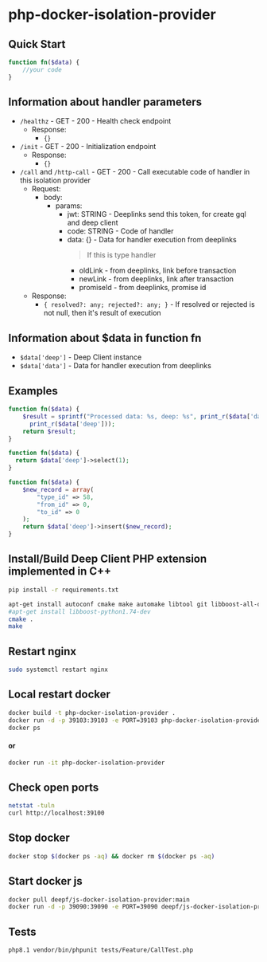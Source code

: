 # php-docker-isolation-provider

## Quick Start
```php
function fn($data) {
    //your code
}
```


## Information about handler parameters
- `/healthz` - GET - 200 - Health check endpoint
    - Response:
        - `{}`
- `/init` - GET - 200 - Initialization endpoint
    - Response:
        - `{}`
- `/call` and `/http-call` - GET - 200 - Call executable code of handler in this isolation provider
    - Request:
        - body:
            - params:
                - jwt: STRING - Deeplinks send this token, for create gql and deep client
                - code: STRING - Code of handler
                - data: {} - Data for handler execution from deeplinks
                  > If this is type handler
                    - oldLink - from deeplinks, link before transaction
                    - newLink - from deeplinks, link after transaction
                    - promiseId - from deeplinks, promise id
    - Response:
        - `{ resolved?: any; rejected?: any; }` - If resolved or rejected is not null, then it's result of execution


## Information about $data in function fn

- `$data['deep']` - Deep Client instance
- `$data['data']` - Data for handler execution from deeplinks



## Examples
```php
function fn($data) {
    $result = sprintf("Processed data: %s, deep: %s", print_r($data['data']), 
      print_r($data['deep']));
    return $result;
}
```

```php
function fn($data) {
  return $data['deep']->select(1);
}
```

```php
function fn($data) {
    $new_record = array(
        "type_id" => 58,
        "from_id" => 0,
        "to_id" => 0
    );
    return $data['deep']->insert($new_record);
}
```


## Install/Build Deep Client PHP extension implemented in C++
```bash
pip install -r requirements.txt

apt-get install autoconf cmake make automake libtool git libboost-all-dev libssl-dev g++
#apt-get install libboost-python1.74-dev
cmake .
make
```


## Restart nginx
```bash
sudo systemctl restart nginx
```


## Local restart docker
```bash
docker build -t php-docker-isolation-provider .
docker run -d -p 39103:39103 -e PORT=39103 php-docker-isolation-provider
docker ps
```

#### or
```bash
docker run -it php-docker-isolation-provider
```

## Check open ports
```bash
netstat -tuln
curl http://localhost:39100
```

## Stop docker
```bash
docker stop $(docker ps -aq) && docker rm $(docker ps -aq)
```

## Start docker js
```bash
docker pull deepf/js-docker-isolation-provider:main
docker run -d -p 39090:39090 -e PORT=39090 deepf/js-docker-isolation-provider:main
```


## Tests
```bash
php8.1 vendor/bin/phpunit tests/Feature/CallTest.php
```
